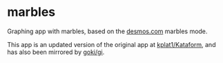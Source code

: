 # marbles
Graphing app with marbles, based on the [desmos.com](desmos.com) marbles mode.

This app is an updated version of the original app at [kplat1/Kataform](https://github.com/kplat1/Kataform/tree/master/Graph), and has also been mirrored by [goki/gi](https://github.com/goki/gi/tree/master/examples/marbles).
